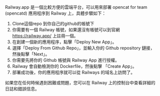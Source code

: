 Railway.app 是一個比較方便的雲端平台，可以用來部署 opencat for team (opencatd) 應用程序到 Railway 上，具體步驟如下：

1. Clone這個repo 到你自己的github的帳號下
2. 你需要有一個 Railway 帳號，如果還沒有帳號可以到官網 https://railway.app/ 上註冊一個。
3. 在創建一個新的應用程序，點擊「Deploy New App」。
4. 選擇「Deploy From Github Repo」，並輸入你的 Github repository 鏈接，然後點擊「Next」。 
5. 你需要先將你的 Github 帳號與 Railway App 進行授權。
6. Railway 會自動檢測你的 Dockerfile，然後點擊 「Create App」。
8. 部署成功後，你的應用程序就可以從 Railways 的域名上訪問了。

如果您在任何時候遇到困難或問題，您可以在 Railway 上的控制台中查看詳細的日誌和錯誤信息。
